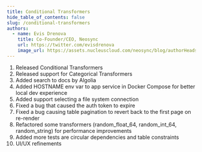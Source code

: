 ```yaml
---
title: Conditional Transformers
hide_table_of_contents: false
slug: /conditional-transformers
authors:
  - name: Evis Drenova
    title: Co-Founder/CEO, Neosync
    url: https://twitter.com/evisdrenova
    image_url: https://assets.nucleuscloud.com/neosync/blog/authorHeadshots/evis.png
---
```


1. Released Conditional Transformers
2. Released support for Categorical Transformers
3. Added search to docs by Algolia
4. Added HOSTNAME env var to app service in Docker Compose for better local dev experience
5. Added support selecting a file system connection
6. Fixed a bug that caused the auth token to expire
7. Fixed a bug causing table pagination to revert back to the first page on re-render
8. Refactored some transformers (random_float_64, random_int_64, random_string) for performance improvements
9. Added more tests are circular dependencies and table constraints
10. UI/UX refinements
